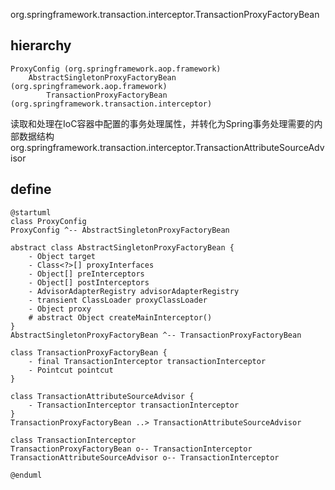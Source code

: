 org.springframework.transaction.interceptor.TransactionProxyFactoryBean

## hierarchy
```
ProxyConfig (org.springframework.aop.framework)
    AbstractSingletonProxyFactoryBean (org.springframework.aop.framework)
        TransactionProxyFactoryBean (org.springframework.transaction.interceptor)
```

读取和处理在IoC容器中配置的事务处理属性，并转化为Spring事务处理需要的内部数据结构
org.springframework.transaction.interceptor.TransactionAttributeSourceAdvisor

## define

```plantuml
@startuml
class ProxyConfig
ProxyConfig ^-- AbstractSingletonProxyFactoryBean

abstract class AbstractSingletonProxyFactoryBean {
    - Object target
	- Class<?>[] proxyInterfaces
	- Object[] preInterceptors
	- Object[] postInterceptors
	- AdvisorAdapterRegistry advisorAdapterRegistry
	- transient ClassLoader proxyClassLoader
	- Object proxy
	# abstract Object createMainInterceptor()
}
AbstractSingletonProxyFactoryBean ^-- TransactionProxyFactoryBean

class TransactionProxyFactoryBean {
    - final TransactionInterceptor transactionInterceptor
    - Pointcut pointcut
}

class TransactionAttributeSourceAdvisor {
    - TransactionInterceptor transactionInterceptor
}
TransactionProxyFactoryBean ..> TransactionAttributeSourceAdvisor

class TransactionInterceptor 
TransactionProxyFactoryBean o-- TransactionInterceptor
TransactionAttributeSourceAdvisor o-- TransactionInterceptor

@enduml
```



